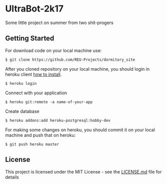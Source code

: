 # UltraBot-2k17
Some little project on summer from two shit-progers

## Getting Started

For download code on your local machine use:
```
$ git clone https://github.com/REU-Projects/dormitory_site
```

After you cloned repository on your local machine, you should login in heroku client [how to install](https://devcenter.heroku.com/articles/heroku-cli). 
```
$ heroku login
```

Connect with your application
```
$ heroku git:remote -a name-of-your-app
```

Create database
```
$ heroku addons:add heroku-postgresql:hobby-dev
```

For making some changes on heroku, you should commit it on your local machine and push that on heroku:
```
$ git push heroku master
```

## License

This project is licensed under the MIT License - see the [LICENSE.md](LICENSE.md) file for details

